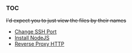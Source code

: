 ### TOC
~~I'd expect you to just view the files by their names~~
- [Change SSH Port](./change-ssh-port.md)
- [Install NodeJS](./install-nodejs.md)
- [Reverse Proxy HTTP](./reverse-proxy-http.md)
